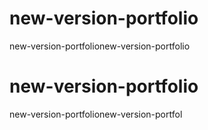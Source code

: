 # new-version-portfolio
new-version-portfolionew-version-portfolio
# new-version-portfolio
new-version-portfolionew-version-portfol

